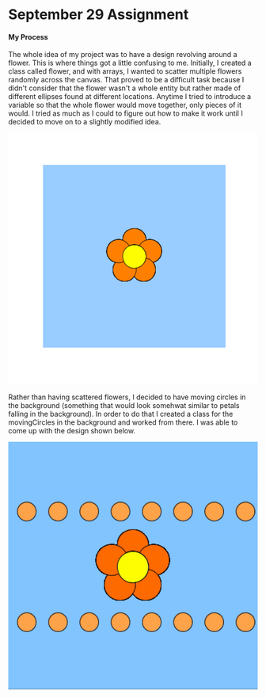 # September 29 Assignment

#### My Process

The whole idea of my project was to have a design revolving around a flower. This is where things got a little confusing to me. Initially, I created a class called flower, and with arrays, I wanted to scatter multiple flowers randomly across the canvas. That proved to be a difficult task because I didn't consider that the flower wasn't a whole entity but rather made of different ellipses found at different locations. Anytime I tried to introduce a variable so that the whole flower would move together, only pieces of it would. I tried as much as I could to figure out how to make it work until I decided to move on to a slightly modified idea. 

![](FlowerDesign.png)


Rather than having scattered flowers, I decided to have moving circles in the background (something that would look somehwat similar to petals falling in the background). In order to do that I created a class for the movingCircles in the background and worked from there. I was able to come up with the design shown below.

![](VideoAnimation.gif)
